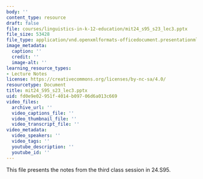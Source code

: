 ```yaml
---
body: ''
content_type: resource
draft: false
file: courses/linguistics-in-k-12-education/mit24_s95_s23_lec3.pptx
file_size: 53428
file_type: application/vnd.openxmlformats-officedocument.presentationml.presentation
image_metadata:
  caption: ''
  credit: ''
  image-alt: ''
learning_resource_types:
- Lecture Notes
license: https://creativecommons.org/licenses/by-nc-sa/4.0/
resourcetype: Document
title: mit24_S95_s23_lec3.pptx
uid: fd0e9e02-951f-4014-b097-06d6a013c669
video_files:
  archive_url: ''
  video_captions_file: ''
  video_thumbnail_file: ''
  video_transcript_file: ''
video_metadata:
  video_speakers: ''
  video_tags: ''
  youtube_description: ''
  youtube_id: ''
---
```

This file presents the notes from the third class session in 24.S95.